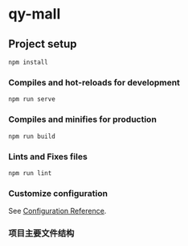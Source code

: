 # qy-mall

## Project setup
```
npm install
```

### Compiles and hot-reloads for development
```
npm run serve
```

### Compiles and minifies for production
```
npm run build
```

### Lints and Fixes files
```
npm run lint
```

### Customize configuration
See [Configuration Reference](https://cli.vuejs.org/config/).

### 项目主要文件结构
